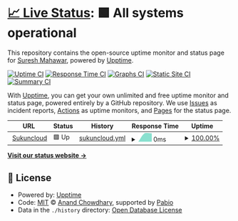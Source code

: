 # [📈 Live Status](https://monitor.sukuncloud.com): <!--live status--> **🟩 All systems operational**

This repository contains the open-source uptime monitor and status page for [Suresh Mahawar](https://sendinblue.com), powered by [Upptime](https://github.com/upptime/upptime).

[![Uptime CI](https://github.com/suresh-mahawar/uptime/workflows/Uptime%20CI/badge.svg)](https://github.com/suresh-mahawar/uptime/actions?query=workflow%3A%22Uptime+CI%22)
[![Response Time CI](https://github.com/suresh-mahawar/uptime/workflows/Response%20Time%20CI/badge.svg)](https://github.com/suresh-mahawar/uptime/actions?query=workflow%3A%22Response+Time+CI%22)
[![Graphs CI](https://github.com/suresh-mahawar/uptime/workflows/Graphs%20CI/badge.svg)](https://github.com/suresh-mahawar/uptime/actions?query=workflow%3A%22Graphs+CI%22)
[![Static Site CI](https://github.com/suresh-mahawar/uptime/workflows/Static%20Site%20CI/badge.svg)](https://github.com/suresh-mahawar/uptime/actions?query=workflow%3A%22Static+Site+CI%22)
[![Summary CI](https://github.com/suresh-mahawar/uptime/workflows/Summary%20CI/badge.svg)](https://github.com/suresh-mahawar/uptime/actions?query=workflow%3A%22Summary+CI%22)

With [Upptime](https://upptime.js.org), you can get your own unlimited and free uptime monitor and status page, powered entirely by a GitHub repository. We use [Issues](https://github.com/suresh-mahawar/uptime/issues) as incident reports, [Actions](https://github.com/suresh-mahawar/uptime/actions) as uptime monitors, and [Pages](https://monitor.sukuncloud.com) for the status page.

<!--start: status pages-->
<!-- This summary is generated by Upptime (https://github.com/upptime/upptime) -->
<!-- Do not edit this manually, your changes will be overwritten -->
<!-- prettier-ignore -->
| URL | Status | History | Response Time | Uptime |
| --- | ------ | ------- | ------------- | ------ |
| <img alt="" src="https://icons.duckduckgo.com/ip3/www.sukuncloud.com.ico" height="13"> [Sukuncloud](https://www.sukuncloud.com) | 🟩 Up | [sukuncloud.yml](https://github.com/suresh-mahawar/uptime/commits/HEAD/history/sukuncloud.yml) | <details><summary><img alt="Response time graph" src="./graphs/sukuncloud/response-time-week.png" height="20"> 0ms</summary><br><a href="https://monitor.sukuncloud.com/history/sukuncloud"><img alt="Response time 0" src="https://img.shields.io/endpoint?url=https%3A%2F%2Fraw.githubusercontent.com%2Fsuresh-mahawar%2Fuptime%2FHEAD%2Fapi%2Fsukuncloud%2Fresponse-time.json"></a><br><a href="https://monitor.sukuncloud.com/history/sukuncloud"><img alt="24-hour response time 0" src="https://img.shields.io/endpoint?url=https%3A%2F%2Fraw.githubusercontent.com%2Fsuresh-mahawar%2Fuptime%2FHEAD%2Fapi%2Fsukuncloud%2Fresponse-time-day.json"></a><br><a href="https://monitor.sukuncloud.com/history/sukuncloud"><img alt="7-day response time 0" src="https://img.shields.io/endpoint?url=https%3A%2F%2Fraw.githubusercontent.com%2Fsuresh-mahawar%2Fuptime%2FHEAD%2Fapi%2Fsukuncloud%2Fresponse-time-week.json"></a><br><a href="https://monitor.sukuncloud.com/history/sukuncloud"><img alt="30-day response time 0" src="https://img.shields.io/endpoint?url=https%3A%2F%2Fraw.githubusercontent.com%2Fsuresh-mahawar%2Fuptime%2FHEAD%2Fapi%2Fsukuncloud%2Fresponse-time-month.json"></a><br><a href="https://monitor.sukuncloud.com/history/sukuncloud"><img alt="1-year response time 0" src="https://img.shields.io/endpoint?url=https%3A%2F%2Fraw.githubusercontent.com%2Fsuresh-mahawar%2Fuptime%2FHEAD%2Fapi%2Fsukuncloud%2Fresponse-time-year.json"></a></details> | <details><summary><a href="https://monitor.sukuncloud.com/history/sukuncloud">100.00%</a></summary><a href="https://monitor.sukuncloud.com/history/sukuncloud"><img alt="All-time uptime 100.00%" src="https://img.shields.io/endpoint?url=https%3A%2F%2Fraw.githubusercontent.com%2Fsuresh-mahawar%2Fuptime%2FHEAD%2Fapi%2Fsukuncloud%2Fuptime.json"></a><br><a href="https://monitor.sukuncloud.com/history/sukuncloud"><img alt="24-hour uptime 100.00%" src="https://img.shields.io/endpoint?url=https%3A%2F%2Fraw.githubusercontent.com%2Fsuresh-mahawar%2Fuptime%2FHEAD%2Fapi%2Fsukuncloud%2Fuptime-day.json"></a><br><a href="https://monitor.sukuncloud.com/history/sukuncloud"><img alt="7-day uptime 100.00%" src="https://img.shields.io/endpoint?url=https%3A%2F%2Fraw.githubusercontent.com%2Fsuresh-mahawar%2Fuptime%2FHEAD%2Fapi%2Fsukuncloud%2Fuptime-week.json"></a><br><a href="https://monitor.sukuncloud.com/history/sukuncloud"><img alt="30-day uptime 100.00%" src="https://img.shields.io/endpoint?url=https%3A%2F%2Fraw.githubusercontent.com%2Fsuresh-mahawar%2Fuptime%2FHEAD%2Fapi%2Fsukuncloud%2Fuptime-month.json"></a><br><a href="https://monitor.sukuncloud.com/history/sukuncloud"><img alt="1-year uptime 100.00%" src="https://img.shields.io/endpoint?url=https%3A%2F%2Fraw.githubusercontent.com%2Fsuresh-mahawar%2Fuptime%2FHEAD%2Fapi%2Fsukuncloud%2Fuptime-year.json"></a></details>

<!--end: status pages-->

[**Visit our status website →**](https://monitor.sukuncloud.com)

## 📄 License

- Powered by: [Upptime](https://github.com/upptime/upptime)
- Code: [MIT](./LICENSE) © [Anand Chowdhary](https://anandchowdhary.com), supported by [Pabio](https://pabio.com)
- Data in the `./history` directory: [Open Database License](https://opendatacommons.org/licenses/odbl/1-0/)
